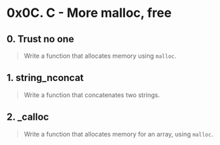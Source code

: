 # 0x0C. C - More malloc, free

## 0. Trust no one
> Write a function that allocates memory using `malloc`.

## 1. string_nconcat
> Write a function that concatenates two strings.

## 2. \_calloc
> Write a function that allocates memory for an array, using `malloc`.
